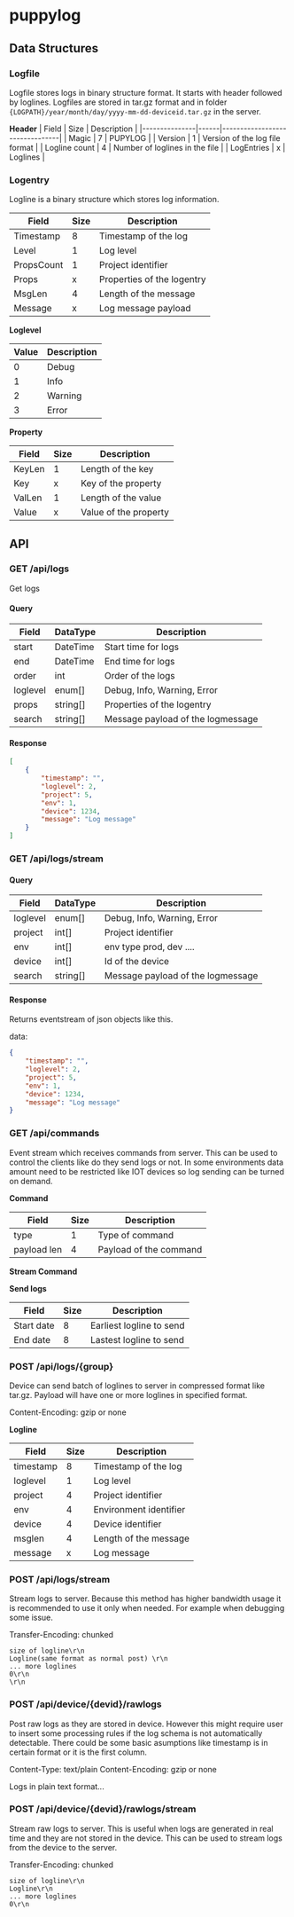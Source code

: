 # puppylog

## Data Structures

### Logfile

Logfile stores logs in binary structure format. It starts with header followed by loglines. Logfiles are stored in tar.gz format and in folder `{LOGPATH}/year/month/day/yyyy-mm-dd-deviceid.tar.gz` in the server.

**Header**
| Field         | Size | Description                    |
|---------------|------|--------------------------------|
| Magic         | 7    | PUPYLOG                        |
| Version       | 1    | Version of the log file format |
| Logline count | 4    | Number of loglines in the file |
| LogEntries 	| x    | Loglines                       |

### Logentry

Logline is a binary structure which stores log information.

| Field      | Size | Description                  |
|------------|------|------------------------------|
| Timestamp  | 8    | Timestamp of the log         |
| Level      | 1    | Log level                    |
| PropsCount | 1    | Project identifier           |
| Props      | x    | Properties of the logentry   |
| MsgLen     | 4    | Length of the message        |
| Message    | x    | Log message payload          |

**Loglevel**

| Value | Description |
|-------|-------------|
| 0     | Debug       |
| 1     | Info        |
| 2     | Warning     |
| 3     | Error       |

**Property**

| Field  | Size | Description           |
|--------|------|-----------------------|
| KeyLen | 1	| Length of the key     |
| Key    | x    | Key of the property   |
| ValLen | 1    | Length of the value   |
| Value  | x    | Value of the property |

## API

### GET /api/logs
Get logs

#### Query

| Field     | DataType | Description                       |
| --------- | -------- | --------------------------------- |
| start     | DateTime | Start time for logs               |
| end       | DateTime | End time for logs                 |
| order     | int      | Order of the logs                 |
| loglevel  | enum[]   | Debug, Info, Warning, Error       |
| props	 	| string[] | Properties of the logentry        |
| search    | string[] | Message payload of the logmessage |

#### Response

```json
[
    {
        "timestamp": "",
        "loglevel": 2,
        "project": 5,
        "env": 1,
        "device": 1234,
        "message": "Log message"
    }
]
```

### GET /api/logs/stream

#### Query

| Field     | DataType | Description                       |
| --------- | -------- | --------------------------------- |
| loglevel  | enum[]   | Debug, Info, Warning, Error       |
| project   | int[]    | Project identifier                |
| env       | int[]    | env type prod, dev ....           |
| device    | int[]    | Id of the device                  |
| search    | string[] | Message payload of the logmessage |

#### Response
Returns eventstream of json objects like this.

data:
```json
{
    "timestamp": "",
    "loglevel": 2,
    "project": 5,
    "env": 1,
    "device": 1234,
    "message": "Log message"
}
```



### GET /api/commands
Event stream which receives commands from server. This can be used to control the clients like do they send logs or not. In some environments data amount need to be restricted like IOT devices so log sending can be turned on demand.

**Command**

|Field       |Size|Description             |
|------------|----|------------------------|
|type        | 1  | Type of command        |
|payload len | 4  | Payload of the command |

**Stream Command**

**Send logs**

| Field       | Size | Description              |
|-------------|------|--------------------------|
| Start date  | 8    | Earliest logline to send |
| End date    | 8    | Lastest logline to send  |

### POST /api/logs/{group}

Device can send batch of loglines to server in compressed format like tar.gz. Payload will have one or more loglines in specified format.

Content-Encoding: gzip or none

**Logline**

|Field      |Size|Description             |
|-----------|----|------------------------|
| timestamp | 8  | Timestamp of the log   |
| loglevel  | 1  | Log level              |
| project   | 4  | Project identifier     |
| env       | 4  | Environment identifier |
| device    | 4  | Device identifier      |
| msglen    | 4  | Length of the message  |
| message   | x  | Log message            |

### POST /api/logs/stream

Stream logs to server. Because this method has higher bandwidth usage it is recommended to use it only when needed. For example when debugging some issue.

Transfer-Encoding: chunked

```
size of logline\r\n
Logline(same format as normal post) \r\n
... more loglines
0\r\n
\r\n
```


### POST /api/device/{devid}/rawlogs

Post raw logs as they are stored in device. However this might require user to insert some processing rules if the log schema is not automatically detectable. There could be some basic asumptions like timestamp is in certain format or it is the first column.

Content-Type: text/plain
Content-Encoding: gzip or none

Logs in plain text format...

### POST /api/device/{devid}/rawlogs/stream

Stream raw logs to server. This is useful when logs are generated in real time and they are not stored in the device. This can be used to stream logs from the device to the server.

Transfer-Encoding: chunked

```
size of logline\r\n
Logline\r\n
... more loglines
0\r\n